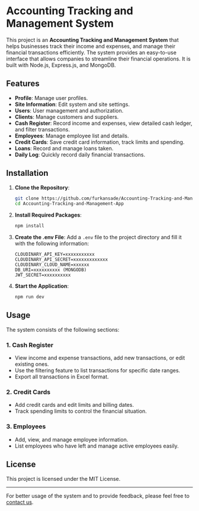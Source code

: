 
# Accounting Tracking and Management System

This project is an **Accounting Tracking and Management System** that helps businesses track their income and expenses, and manage their financial transactions efficiently. The system provides an easy-to-use interface that allows companies to streamline their financial operations. It is built with Node.js, Express.js, and MongoDB.

## Features

- **Profile**: Manage user profiles.
- **Site Information**: Edit system and site settings.
- **Users**: User management and authorization.
- **Clients**: Manage customers and suppliers.
- **Cash Register**: Record income and expenses, view detailed cash ledger, and filter transactions.
- **Employees**: Manage employee list and details.
- **Credit Cards**: Save credit card information, track limits and spending.
- **Loans**: Record and manage loans taken.
- **Daily Log**: Quickly record daily financial transactions.

## Installation

1. **Clone the Repository**:
   ```bash
   git clone https://github.com/furkansade/Accounting-Tracking-and-Management-App
   cd Accounting-Tracking-and-Management-App
   ```

2. **Install Required Packages**:
   ```bash
   npm install
   ```

3. **Create the .env File**:
   Add a `.env` file to the project directory and fill it with the following information:
   ```
   CLOUDINARY_API_KEY=xxxxxxxxxxx
   CLOUDINARY_API_SECRET=xxxxxxxxxxxxx
   CLOUDINARY_CLOUD_NAME=xxxxxx
   DB_URI=xxxxxxxxxx (MONGODB)
   JWT_SECRET=xxxxxxxxxx
   ```

4. **Start the Application**:
   ```bash
   npm run dev
   ```

## Usage

The system consists of the following sections:

### 1. Cash Register
- View income and expense transactions, add new transactions, or edit existing ones.
- Use the filtering feature to list transactions for specific date ranges.
- Export all transactions in Excel format.

### 2. Credit Cards
- Add credit cards and edit limits and billing dates.
- Track spending limits to control the financial situation.

### 3. Employees
- Add, view, and manage employee information.
- List employees who have left and manage active employees easily.

## License

This project is licensed under the MIT License.

---

For better usage of the system and to provide feedback, please feel free to [contact us](https://sadesoftware.com).
